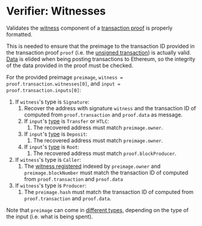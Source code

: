 Verifier: Witnesses
===

Validates the [witness](../1.%20Data%20Structures/Witness.md) component of a [transaction proof](./Transaction%20Proof.md) is properly formatted.

This is needed to ensure that the preimage to the transaction ID provided in the transaction proof `proof` (i.e. the [unsigned transaction](./../1.%20Data%20Structures/Transactions.md)) is actually valid. [Data](./../1.%20Data%20Structures/Transactions.md) is elided when being posting transactions to Ethereum, so the integrity of the data provided in the proof must be checked.

For the provided preimage `preimage`, `witness = proof.transaction.witnesses[0]`, and `input = proof.transaction.inputs[0]`:
1. If `witness`'s type is `Signature`:
    1. Recover the address with signature `witness` and the transaction ID of computed from `proof.transaction` and `proof.data` as message.
    1. If `input`'s [type](../1.%20Data%20Structures/Inputs.md) is `Transfer` or `HTLC`:
        1. The recovered address must match `preimage.owner`.
    1. If `input`'s [type](../1.%20Data%20Structures/Inputs.md) is `Deposit`:
        1. The recovered address must match `preimage.owner`.
    1. If `input`'s [type](../1.%20Data%20Structures/Inputs.md) is `Root`:
        1. The recovered address must match `proof.blockProducer`.
1. If `witness`'s type is `Caller`:
    1. The [witness registered](../1.%20Data%20Structures/Witness.md) indexed by `preimage.owner` and `preimage.blockNumber` must match the transaction ID of computed from `proof.transaction` and `proof.data`
1. If `witness`'s type is `Producer`:
    1. The `preimage.hash` must match the transaction ID of computed from `proof.transaction` and `proof.data`.

Note that `preimage` can come in [different types](./Inputs.md), depending on the type of the input (i.e. what is being spent).
